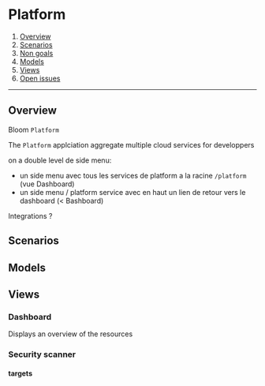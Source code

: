 # Platform

1. [Overview](#overview)
2. [Scenarios](#scenarios)
3. [Non goals](#non-goals)
4. [Models](#models)
5. [Views](#views)
6. [Open issues](#open-issues)

-------------------

## Overview

Bloom `Platform`

The `Platform` applciation aggregate multiple cloud services for developpers

on a double level de side menu:
- un side menu avec tous les services de platform a la racine `/platform` (vue Dashboard)
- un side menu / platform service avec en haut un lien de retour vers le dashboard (< Bashboard)

Integrations ?


## Scenarios


## Models


## Views

### Dashboard

Displays an overview of the resources


### Security scanner

#### targets
